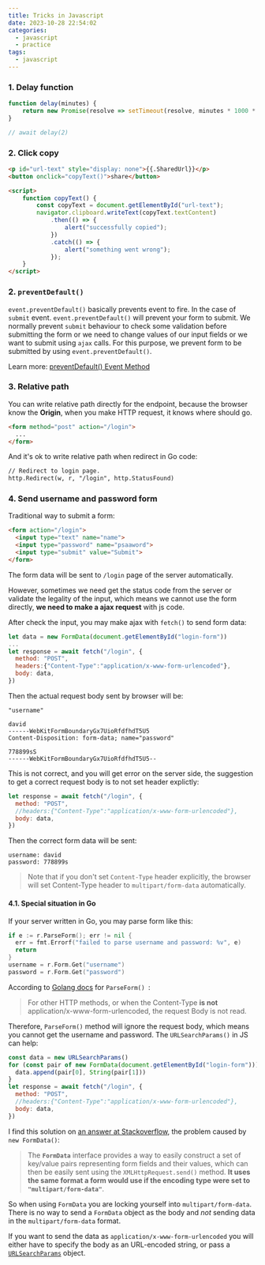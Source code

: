```yaml
---
title: Tricks in Javascript
date: 2023-10-28 22:54:02
categories:
  - javascript
  - practice
tags:
  - javascript
---
```


### 1. Delay function

```js
function delay(minutes) {
    return new Promise(resolve => setTimeout(resolve, minutes * 1000 * 60));
}

// await delay(2)
```

### 2. Click copy

```html
<p id="url-text" style="display: none">{{.SharedUrl}}</p>
<button onclick="copyText()">share</button>

<script>
    function copyText() {
        const copyText = document.getElementById("url-text");
        navigator.clipboard.writeText(copyText.textContent)
            .then(() => {
                alert("successfully copied");
            })
            .catch(() => {
                alert("something went wrong");
            });
    }
</script>
```

### 2. `preventDefault()`

`event.preventDefault()` basically prevents event to fire. In the case of `submit` event. `event.preventDefault()` will prevent your form to submit. We normally prevent `submit` behaviour to check some validation before submitting the form or we need to change values of our input fields or we want to submit using `ajax` calls. For this purpose, we prevent form to be submitted by using `event.preventDefault()`. 

Learn more: [preventDefault() Event Method](https://www.w3schools.com/jsref/event_preventdefault.asp)

### 3. Relative path

You can write relative path directly for the endpoint, because the browser know the **Origin**, when you make HTTP request, it knows where should go.

```html
<form method="post" action="/login">
  ...
</form>
```

And it's ok to write relative path when redirect in Go code:

```html
// Redirect to login page.
http.Redirect(w, r, "/login", http.StatusFound)
```

### 4. Send username and password form

Traditional way to submit a form:

```html
<form action="/login">
  <input type="text" name="name">
  <input type="password" name="psaaword">
  <input type="submit" value="Submit">
</form> 
```

The form data will be sent to `/login` page of the server automatically. 

However, sometimes we need get the status code from the server or validate the legality of the input, which means we cannot use the form directly, **we need to make a ajax request** with js code.

After check the input, you may make ajax with `fetch()` to send form data:

```js
let data = new FormData(document.getElementById("login-form"))
...
let response = await fetch("/login", {
  method: "POST",
  headers:{"Content-Type":"application/x-www-form-urlencoded"},
  body: data,
})
```

Then the actual request body sent by browser will be:

```
"username"

david
------WebKitFormBoundaryGx7UioRfdfhdT5U5
Content-Disposition: form-data; name="password"

778899sS
------WebKitFormBoundaryGx7UioRfdfhdT5U5--
```

This is not correct, and you will get error on the server side, the suggestion to get a correct request body is to not set header explictly:

```js
let response = await fetch("/login", {
  method: "POST",
  //headers:{"Content-Type":"application/x-www-form-urlencoded"},
  body: data,
})
```

Then the correct form data will be sent:

``` 
username: david
password: 778899s
```

> Note that if you don't set `Content-Type` header explicitly, the browser will set Content-Type header to `multipart/form-data` automatically. 

#### 4.1. Special situation in Go

If your server written in Go, you may parse form like this:

```go
if e := r.ParseForm(); err != nil {
  err = fmt.Errorf("failed to parse username and password: %v", e)
  return
}
username = r.Form.Get("username")
password = r.Form.Get("password")
```

According to [Golang docs](https://pkg.go.dev/net/http#Request.ParseForm) for `ParseForm() `: 

> For other HTTP methods, or when the Content-Type **is not** application/x-www-form-urlencoded, the request Body is not read. 

Therefore, `ParseForm()` method will ignore the request body, which means you cannot get the username and password. The `URLSearchParams()` in JS can help:

```js
const data = new URLSearchParams()
for (const pair of new FormData(document.getElementById("login-form"))) {
  data.append(pair[0], String(pair[1]))
}
let response = await fetch("/login", {
  method: "POST",
  //headers:{"Content-Type":"application/x-www-form-urlencoded"},
  body: data,
})
```

I find this solution on [an answer at Stackoverflow](https://stackoverflow.com/a/46642899/16317008), the problem caused by `new FormData()`:

> The **`FormData`** interface provides a way to easily construct a set of key/value pairs representing form fields and their values, which can then be easily sent using the `XMLHttpRequest.send()` method. **It uses the same format a form would use if the encoding type were set to `"multipart/form-data"`**.

So when using `FormData` you are locking yourself into `multipart/form-data`. There is no way to send a `FormData` object as the body and *not* sending data in the `multipart/form-data` format.

If you want to send the data as `application/x-www-form-urlencoded` you will either have to specify the body as an URL-encoded string, or pass a [`URLSearchParams`](https://developer.mozilla.org/en-US/docs/Web/API/URLSearchParams) object. 
